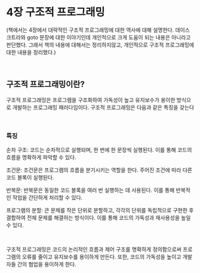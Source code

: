 # 4장 구조적 프로그래밍

(책에서는 4장에서 대략적인 구조적 프로그래밍에 대한 역사에 대해 설명한다. 데이스크트라와 goto 문장에 대한 이야기인데 개인적으로 크게 도움이 되는 내용은 아니라고 판단했다. 그래서 책의 내용에 대해서는 정리하지않고, 개인적으로 구조적 프로그래밍에 대한 내용을 정리했다.)

</br>

## 구조적 프로그래밍이란? 

구조적 프로그래밍은 프로그램을 구조화하여 가독성이 높고 유지보수가 용이한 방식으로 개발하는 프로그래밍 패러다임이다. 구조적 프로그래밍은 다음과 같은 특징을 갖는다

</br>

### 특징

순차 구조: 코드는 순차적으로 실행되며, 한 번에 한 문장씩 실행된다. 이를 통해 코드의 흐름을 명확하게 파악할 수 있다.

조건문: 조건문은 프로그램의 흐름을 분기시키는 역할을 한다. 주어진 조건에 따라 다른 코드 블록이 실행된다.

반복문: 반복문은 동일한 코드 블록을 여러 번 실행하는 데 사용된다. 이를 통해 반복적인 작업을 간단하게 처리할 수 있다.

프로그램의 분할: 큰 문제를 작은 단위로 분할하고, 각각의 단위를 독립적으로 구현한 후 결합하여 전체 문제를 해결하는 방식이다. 이를 통해 코드의 가독성과 재사용성을 높일 수 있다.

</br>

구조적 프로그래밍은 코드의 논리적인 흐름과 제어 구조를 명확하게 정의함으로써 프로그램의 오류를 줄이고 유지보수를 용이하게 만든다. 또한, 코드의 가독성을 높이고 개발자들 간의 협업을 용이하게 한다.




